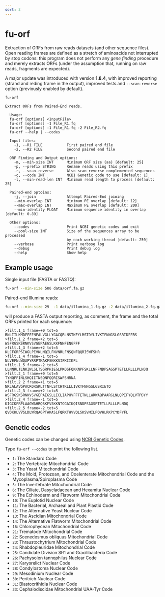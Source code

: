 ```yaml
---
sort: 3
---
```


# fu-orf

Extraction of ORFs from raw reads datasets (and other
sequence files).
Open reading frames are defined as a stretch of aminoacids
not interrupted by stop codons:
this program does not perform any _gene finding_ procedure
and merely extracts ORFs (under the assumption that, running
on raw reads, fragments are expected).

A major update was introduced with version **1.8.4**, with
improved reporting (strand and reding frame in the output),
improved tests and `--scan-reverse` option (previously
enabled by default).

```text
fu-orf 

Extract ORFs from Paired-End reads.

  Usage: 
  fu-orf [options] <InputFile>  
  fu-orf [options] -1 File_R1.fq
  fu-orf [options] -1 File_R1.fq -2 File_R2.fq
  fu-orf --help | --codes
  
  Input files:
    -1, --R1 FILE           First paired end file
    -2, --R2 FILE           Second paired end file

  ORF Finding and Output options:
    -m, --min-size INT      Minimum ORF size (aa) [default: 25]
    -p, --prefix STRING     Rename reads using this prefix
    -r, --scan-reverse      Also scan reverse complemented sequences
    -c, --code INT          NCBI Genetic code to use [default: 1]
    -l, --min-read-len INT  Minimum read length to process [default: 25]
  
  Paired-end optoins:
    -j, --join              Attempt Paired-End joining
    --min-overlap INT       Minimum PE overlap [default: 12]
    --max-overlap INT       Maximum PE overlap [default: 200]
    --min-identity FLOAT    Minimum sequence identity in overlap [default: 0.80]
  
  Other options:
    --codes                 Print NCBI genetic codes and exit
    --pool-size INT         Size of the sequences array to be processed
                            by each working thread [default: 250]
    --verbose               Print verbose log
    --debug                 Print debug log  
    --help                  Show help
```

## Example usage

Single input file (FASTA or FASTQ):

```bash
fu-orf --min-size 500 data/orf.fa.gz  
```

Paired-end Illumina reads:

```bash
fu-orf --min-size 29  -1 data/illumina_1.fq.gz -2 data/illumina_2.fq.gz 
```

will produce a FASTA output reporting, as comment,
the frame and the total ORFs printed for each sequence:

```text
>filt.1_1 frame=+0 tot=5
RNLIILKMDFFFENFALVGLLYGACQRLNSTKFYLMSTDYLIVKTFNNGSLGSRIDEERS
>filt.1_2 frame=+2 tot=5
WSFRGSKSRNKVSVGEPAEGSLKKFNNFENGFFF
>filt.1_3 frame=+2 tot=5
KLCFGRPSIWGLPEVKLNQILFNVNRLFNSQNFQQRISWFSHR
>filt.1_4 frame=-1 tot=5
NLVEFNLWQAPYRRPTKAKFSKKKSIFKIIKFL
>filt.1_5 frame=-2 tot=5
LLNNRLTLNKIWLSLTSGRPHIEGLPKQSFQKKNPFSKLLNFFNDPSAGSPTETLLRLLLPLNDQ
>filt.2_1 frame=+0 tot=5
TYNQFFINLSHQIITNSQNFQQRISWFSHRNA
>filt.2_2 frame=+1 tot=5
NKLALAVGPACRQRSKLTTNFLSTCHTRLLLIVKTFNNGSLGSRIETQ
>filt.2_3 frame=+2 tot=5
WSFRGSKSRNKVSVGEPAEGSLLICLIAPHVFFFETNLLWRWAQPAARGLNLQPIFYQLVTPDYY
>filt.2_4 frame=-1 tot=5
KIGCKFRPLAAGWAHRQSKFVSKKNTCGAIKQISNDPSAGSPTETLLRLLLPLNDQ
>filt.2_5 frame=-2 tot=5
QVDKKLVVSLDLWRQAGPTAKASLFQRKTHVVQLSKSVMILPQVHLRKPCYDFYFL
```


## Genetic codes

Genetic codes can be changed using [NCBI Genetic Codes](https://www.ncbi.nlm.nih.gov/Taxonomy/Utils/wprintgc.cgi).

Type `fu-orf --codes` to print the following list.

 * `1`:  The Standard Code
 * `2`:  The Vertebrate Mitochondrial Code
 * `3`:  The Yeast Mitochondrial Code
 * `4`:  The Mold, Protozoan, and Coelenterate Mitochondrial Code and the Mycoplasma/Spiroplasma Code
 * `5`:  The Invertebrate Mitochondrial Code
 * `6`:  The Ciliate, Dasycladacean and Hexamita Nuclear Code
 * `9`:  The Echinoderm and Flatworm Mitochondrial Code
 * `10`: The Euplotid Nuclear Code
 * `11`: The Bacterial, Archaeal and Plant Plastid Code
 * `12`: The Alternative Yeast Nuclear Code
 * `13`: The Ascidian Mitochondrial Code
 * `14`: The Alternative Flatworm Mitochondrial Code
 * `16`: Chlorophycean Mitochondrial Code
 * `21`: Trematode Mitochondrial Code
 * `22`: Scenedesmus obliquus Mitochondrial Code
 * `23`: Thraustochytrium Mitochondrial Code
 * `24`: Rhabdopleuridae Mitochondrial Code
 * `25`: Candidate Division SR1 and Gracilibacteria Code
 * `26`: Pachysolen tannophilus Nuclear Code
 * `27`: Karyorelict Nuclear Code
 * `28`: Condylostoma Nuclear Code
 * `29`: Mesodinium Nuclear Code
 * `30`: Peritrich Nuclear Code
 * `31`: Blastocrithidia Nuclear Code
 * `33`: Cephalodiscidae Mitochondrial UAA-Tyr Code